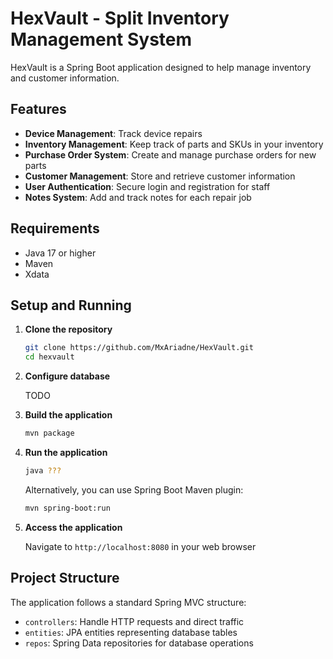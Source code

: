 # HexVault - Split Inventory Management System

HexVault is a Spring Boot application designed to help manage inventory and customer information.

## Features

- **Device Management**: Track device repairs
- **Inventory Management**: Keep track of parts and SKUs in your inventory
- **Purchase Order System**: Create and manage purchase orders for new parts
- **Customer Management**: Store and retrieve customer information
- **User Authentication**: Secure login and registration for staff
- **Notes System**: Add and track notes for each repair job

## Requirements

- Java 17 or higher
- Maven
- Xdata

## Setup and Running

1. **Clone the repository**
   ```bash
   git clone https://github.com/MxAriadne/HexVault.git
   cd hexvault
   ```

2. **Configure database**
   
   TODO

3. **Build the application**
   ```bash
   mvn package
   ```

4. **Run the application**
   ```bash
   java ???
   ```
   
   Alternatively, you can use Spring Boot Maven plugin:
   ```bash
   mvn spring-boot:run
   ```

5. **Access the application**
   
   Navigate to `http://localhost:8080` in your web browser

## Project Structure

The application follows a standard Spring MVC structure:

- `controllers`: Handle HTTP requests and direct traffic
- `entities`: JPA entities representing database tables
- `repos`: Spring Data repositories for database operations
